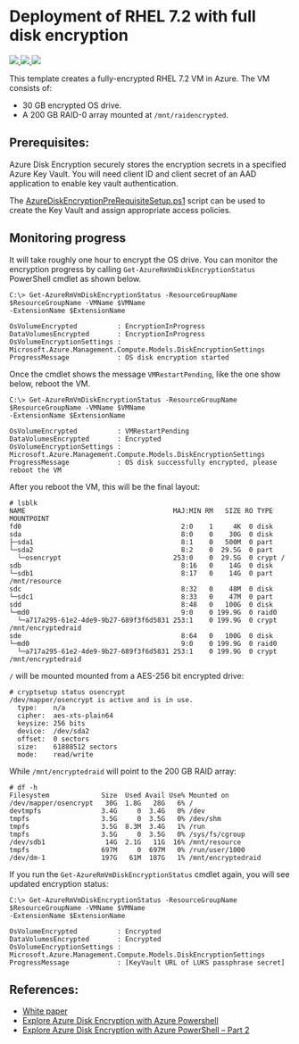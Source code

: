 # Deployment of RHEL 7.2 with full disk encryption

<a href="https://portal.azure.com/#create/Microsoft.Template/uri/https%3A%2F%2Fraw.githubusercontent.com%2FTVDKoni%2Fazure-quickstart-templates%2Fmaster%2F101-vm-full-disk-encrypted-rhel%2Fazuredeploy.json" target="_blank">
    <img src="http://azuredeploy.net/deploybutton.png"/>
</a>
<a href="https://portal.azure.us/#create/Microsoft.Template/uri/https%3A%2F%2Fraw.githubusercontent.com%2FTVDKoni%2Fazure-quickstart-templates%2Fmaster%2F101-vm-full-disk-encrypted-rhel%2Fazuredeploy.json" target="_blank">
    <img src="http://azuredeploy.net/AzureGov.png"/>
</a>
<a href="http://armviz.io/#/?load=https://portal.azure.com/#create/Microsoft.Template/uri/https%3A%2F%2Fraw.githubusercontent.com%2FTVDKoni%2Fazure-quickstart-templates%2Fmaster%2F101-vm-full-disk-encrypted-rhel%2Fazuredeploy.json" target="_blank">
    <img src="http://armviz.io/visualizebutton.png"/>
</a>

This template creates a fully-encrypted RHEL 7.2 VM in Azure. The VM consists of:

- 30 GB encrypted OS drive.
- A 200 GB RAID-0 array mounted at `/mnt/raidencrypted`.

## Prerequisites:

Azure Disk Encryption securely stores the encryption secrets in a specified Azure Key Vault. You will need client ID and client secret of an AAD application to enable key vault authentication.

The [AzureDiskEncryptionPreRequisiteSetup.ps1](https://github.com/Azure/azure-powershell/blob/dev/src/ResourceManager/Compute/Commands.Compute/Extension/AzureDiskEncryption/Scripts/AzureDiskEncryptionPreRequisiteSetup.ps1) script can be used to create the Key Vault and assign appropriate access policies.

## Monitoring progress

It will take roughly one hour to encrypt the OS drive. You can monitor the encryption progress by calling `Get-AzureRmVmDiskEncryptionStatus` PowerShell cmdlet as shown below.

    C:\> Get-AzureRmVmDiskEncryptionStatus -ResourceGroupName $ResourceGroupName -VMName $VMName
    -ExtensionName $ExtensionName

    OsVolumeEncrypted          : EncryptionInProgress
    DataVolumesEncrypted       : EncryptionInProgress
    OsVolumeEncryptionSettings : Microsoft.Azure.Management.Compute.Models.DiskEncryptionSettings
    ProgressMessage            : OS disk encryption started

Once the cmdlet shows the message `VMRestartPending`, like the one show below, reboot the VM.

    C:\> Get-AzureRmVmDiskEncryptionStatus -ResourceGroupName $ResourceGroupName -VMName $VMName
    -ExtensionName $ExtensionName
    
    OsVolumeEncrypted          : VMRestartPending
    DataVolumesEncrypted       : Encrypted
    OsVolumeEncryptionSettings : Microsoft.Azure.Management.Compute.Models.DiskEncryptionSettings
    ProgressMessage            : OS disk successfully encrypted, please reboot the VM

After you reboot the VM, this will be the final layout:

    # lsblk
    NAME                                     MAJ:MIN RM   SIZE RO TYPE  MOUNTPOINT
    fd0                                        2:0    1     4K  0 disk
    sda                                        8:0    0    30G  0 disk
    ├─sda1                                     8:1    0   500M  0 part
    └─sda2                                     8:2    0  29.5G  0 part
      └─osencrypt                            253:0    0  29.5G  0 crypt /
    sdb                                        8:16   0    14G  0 disk
    └─sdb1                                     8:17   0    14G  0 part  /mnt/resource
    sdc                                        8:32   0    48M  0 disk
    └─sdc1                                     8:33   0    47M  0 part
    sdd                                        8:48   0   100G  0 disk
    └─md0                                      9:0    0 199.9G  0 raid0
      └─a717a295-61e2-4de9-9b27-689f3f6d5831 253:1    0 199.9G  0 crypt /mnt/encryptedraid
    sde                                        8:64   0   100G  0 disk
    └─md0                                      9:0    0 199.9G  0 raid0
      └─a717a295-61e2-4de9-9b27-689f3f6d5831 253:1    0 199.9G  0 crypt /mnt/encryptedraid

`/` will be mounted mounted from a AES-256 bit encrypted drive:

    # cryptsetup status osencrypt
    /dev/mapper/osencrypt is active and is in use.
      type:    n/a
      cipher:  aes-xts-plain64
      keysize: 256 bits
      device:  /dev/sda2
      offset:  0 sectors
      size:    61888512 sectors
      mode:    read/write

While `/mnt/encryptedraid` will point to the 200 GB RAID array:

    # df -h
    Filesystem             Size  Used Avail Use% Mounted on
    /dev/mapper/osencrypt   30G  1.8G   28G   6% /
    devtmpfs               3.4G     0  3.4G   0% /dev
    tmpfs                  3.5G     0  3.5G   0% /dev/shm
    tmpfs                  3.5G  8.3M  3.4G   1% /run
    tmpfs                  3.5G     0  3.5G   0% /sys/fs/cgroup
    /dev/sdb1               14G  2.1G   11G  16% /mnt/resource
    tmpfs                  697M     0  697M   0% /run/user/1000
    /dev/dm-1              197G   61M  187G   1% /mnt/encryptedraid

If you run the `Get-AzureRmVmDiskEncryptionStatus` cmdlet again, you will see updated encryption status:

    C:\> Get-AzureRmVmDiskEncryptionStatus -ResourceGroupName $ResourceGroupName -VMName $VMName
    -ExtensionName $ExtensionName

    OsVolumeEncrypted          : Encrypted
    DataVolumesEncrypted       : Encrypted
    OsVolumeEncryptionSettings : Microsoft.Azure.Management.Compute.Models.DiskEncryptionSettings
    ProgressMessage            : [KeyVault URL of LUKS passphrase secret]

## References:

- [White paper](https://azure.microsoft.com/en-us/documentation/articles/azure-security-disk-encryption/)
- [Explore Azure Disk Encryption with Azure Powershell](https://blogs.msdn.microsoft.com/azuresecurity/2015/11/16/explore-azure-disk-encryption-with-azure-powershell/)
- [Explore Azure Disk Encryption with Azure PowerShell – Part 2](http://blogs.msdn.com/b/azuresecurity/archive/2015/11/21/explore-azure-disk-encryption-with-azure-powershell-part-2.aspx)
